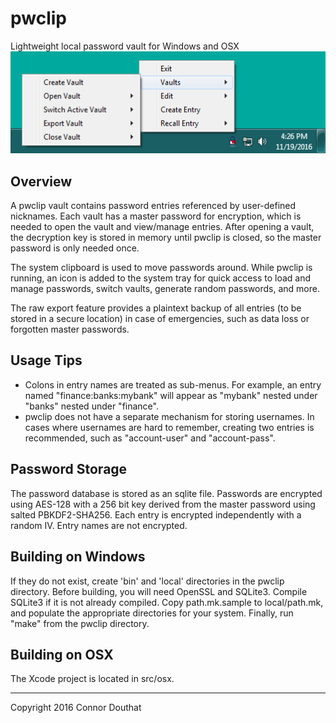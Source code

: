 # pwclip
Lightweight local password vault for Windows and OSX
![preview](https://github.com/cadouthat/pwclip/raw/screenshots/pwclip-sample.png)

Overview
--------
A pwclip vault contains password entries referenced by user-defined nicknames. Each vault has a master password for encryption, which is needed to open the vault and view/manage entries. After opening a vault, the decryption key is stored in memory until pwclip is closed, so the master password is only needed once.

The system clipboard is used to move passwords around. While pwclip is running, an icon is added to the system tray for quick access to load and manage passwords, switch vaults, generate random passwords, and more.

The raw export feature provides a plaintext backup of all entries (to be stored in a secure location) in case of emergencies, such as data loss or forgotten master passwords.

Usage Tips
----------
* Colons in entry names are treated as sub-menus. For example, an entry named "finance:banks:mybank" will appear as "mybank" nested under "banks" nested under "finance".
* pwclip does not have a separate mechanism for storing usernames. In cases where usernames are hard to remember, creating two entries is recommended, such as "account-user" and "account-pass".

Password Storage
----------------
The password database is stored as an sqlite file. Passwords are encrypted using AES-128 with a 256 bit key derived from the master password using salted PBKDF2-SHA256. Each entry is encrypted independently with a random IV. Entry names are not encrypted.

Building on Windows
-------------------
If they do not exist, create 'bin' and 'local' directories in the pwclip directory. Before building, you will need OpenSSL and SQLite3. Compile SQLite3 if it is not already compiled. Copy path.mk.sample to local/path.mk, and populate the appropriate directories for your system. Finally, run "make" from the pwclip directory.

Building on OSX
---------------
The Xcode project is located in src/osx.

---

Copyright 2016 Connor Douthat
